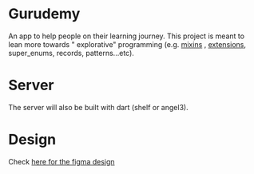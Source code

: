 # Gurudemy

An app to help people on their learning journey. This project is meant to lean more towards "
explorative" programming (e.g. [mixins](lib/src/utils/mixins)
, [extensions](lib/src/utils/extensions), super_enums, records, patterns...etc).

# Server

The server will also be built with dart (shelf or angel3).

# Design

Check [here for the figma design](https://www.figma.com/file/RKFLc4k6Sbz0biOvywONZw/Gurudemy?node-id=103%3A134&t=ZCWRWNtMHnLdHika-0)
